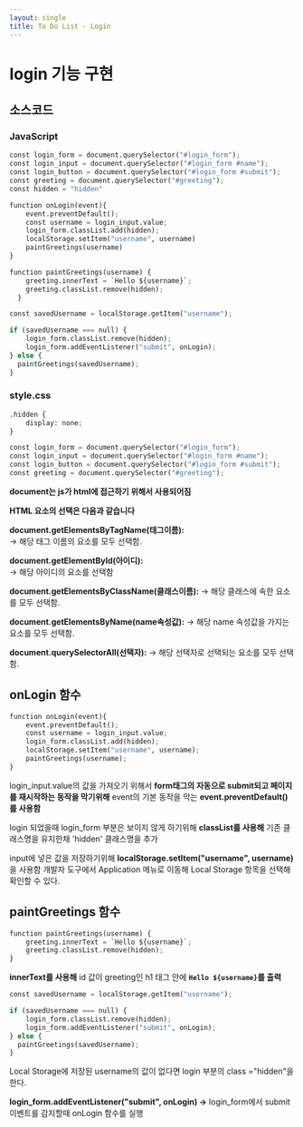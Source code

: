 ```yaml
---
layout: single
title: To Do List - Login
---
```


# login 기능 구현 

## 소스코드 

### JavaScript


```python
const login_form = document.querySelector("#login_form");
const login_input = document.querySelector("#login_form #name");
const login_button = document.querySelector("#login_form #submit");
const greeting = document.querySelector("#greeting");
const hidden = "hidden"

function onLogin(event){
    event.preventDefault();
    const username = login_input.value;
    login_form.classList.add(hidden);
    localStorage.setItem("username", username)
    paintGreetings(username)
}

function paintGreetings(username) {
    greeting.innerText = `Hello ${username}`;
    greeting.classList.remove(hidden);
  }

const savedUsername = localStorage.getItem("username");

if (savedUsername === null) {
    login_form.classList.remove(hidden);
    login_form.addEventListener("submit", onLogin);
} else {
  paintGreetings(savedUsername);
}
```

### style.css


```python
.hidden {
    display: none;
}
```


```python
const login_form = document.querySelector("#login_form");
const login_input = document.querySelector("#login_form #name");
const login_button = document.querySelector("#login_form #submit");
const greeting = document.querySelector("#greeting");
```

**document는 js가 html에 접근하기 위해서 사용되어짐**

**HTML 요소의 선택은 다음과 같습니다**

**document.getElementsByTagName(태그이름):**   
-> 해당 태그 이름의 요소를 모두 선택함.

**document.getElementById(아이디):**   
-> 해당 아이디의 요소를 선택함 

**document.getElementsByClassName(클래스이름):** 
-> 해당 클래스에 속한 요소를 모두 선택함.

**document.getElementsByName(name속성값):** 
-> 해당 name 속성값을 가지는 요소를 모두 선택함.

**document.querySelectorAll(선택자):** 
-> 해당 선택자로 선택되는 요소를 모두 선택함.

## onLogin 함수 


```python
function onLogin(event){
    event.preventDefault();
    const username = login_input.value;
    login_form.classList.add(hidden);
    localStorage.setItem("username", username);
    paintGreetings(username);
}
```

login_input.value의 값을 가져오기 위해서 
**form태그의 자동으로 submit되고 페이지를 재시작하는 동작을 막기위해** 
event의 기본 동작을 막는 **event.preventDefault()를 사용함**  
  
login 되었을때 login_form 부분은 보이지 않게 하기위해 **classList를 사용해** 기존 클래스명을 유지한채 'hidden' 클래스명을 추가 

input에 넣은 값을 저장하기위해 **localStorage.setItem("username", username)** 을 사용함 
개발자 도구에서 Application 메뉴로 이동해 Local Storage 항목을 선택해 확인할 수 있다. 

## paintGreetings 함수 


```python
function paintGreetings(username) {
    greeting.innerText = `Hello ${username}`;
    greeting.classList.remove(hidden);
}
```

**innerText를 사용해** id 값이 greeting인 h1 태그 안에 **`Hello ${username}`를 출력** 


```python
const savedUsername = localStorage.getItem("username");

if (savedUsername === null) {
    login_form.classList.remove(hidden);
    login_form.addEventListener("submit", onLogin);
} else {
  paintGreetings(savedUsername);
}
```

Local Storage에 저장된 username의 값이 없다면 login 부분의 class ="hidden"을 한다.

**login_form.addEventListener("submit", onLogin) ->** login_form에서 submit 이벤트를 
감지할때 onLogin 함수를 실행  
